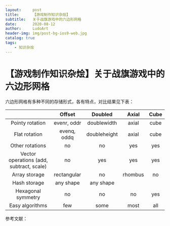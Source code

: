 ```yaml
---
layout:     post
title:      【游戏制作知识杂烩】
subtitle:   关于战旗游戏中的六边形网格
date:       2020-08-12
author:     LudoArt
header-img: img/post-bg-ios9-web.jpg
catalog: true
tags:
    - 知识杂烩
---
```


# 【游戏制作知识杂烩】关于战旗游戏中的六边形网格

六边形网格有多种不同的存储形式，各有特点，对比结果见下表：

|      | Offset | Doubled | Axial | Cube |
| :----: | :----: | :-----: | :---: | :--: |
| Pointy rotation | evenr, oddr | doublewidth | axial | cube |
| Flat rotation | evenq, oddq | doubleheight | axial | cube |
| Other rotations | no | no | yes | yes |
| Vector operations (add, subtract, scale) | no | yes | yes | yes |
| Array storage | rectangular | no | rhombus | no |
| Hash storage | any shape | any shape |       |      |
| Hexagonal symmetry | no | no | no | yes |
| Easy algorithms | few | some | most | all |

参考文献：

[六边形网格]: https://www.redblobgames.com/grids/hexagons/